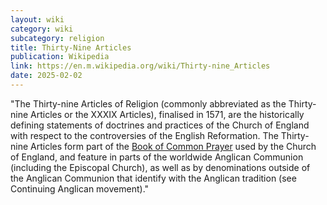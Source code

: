 ```yaml
---
layout: wiki
category: wiki
subcategory: religion
title: Thirty-Nine Articles
publication: Wikipedia
link: https://en.m.wikipedia.org/wiki/Thirty-nine_Articles
date: 2025-02-02
---
```


"The Thirty-nine Articles of Religion (commonly abbreviated as the Thirty-nine Articles or the XXXIX Articles), finalised in 1571, are the historically defining statements of doctrines and practices of the Church of England with respect to the controversies of the English Reformation. The Thirty-nine Articles form part of the [Book of Common Prayer](/book-of-common-prayer/) used by the Church of England, and feature in parts of the worldwide Anglican Communion (including the Episcopal Church), as well as by denominations outside of the Anglican Communion that identify with the Anglican tradition (see Continuing Anglican movement)."
